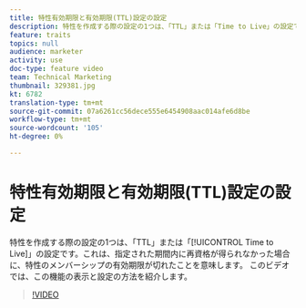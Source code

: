 ```yaml
---
title: 特性有効期限と有効期限(TTL)設定の設定
description: 特性を作成する際の設定の1つは、「TTL」または「Time to Live」の設定です。これは、指定された期間内に再指定しない場合、特性のメンバーシップの有効期限です。 このビデオでは、この機能の表示と設定の方法を紹介します。
feature: traits
topics: null
audience: marketer
activity: use
doc-type: feature video
team: Technical Marketing
thumbnail: 329381.jpg
kt: 6782
translation-type: tm+mt
source-git-commit: 07a6261cc56dece555e6454908aac014afe6d8be
workflow-type: tm+mt
source-wordcount: '105'
ht-degree: 0%

---
```



# 特性有効期限と有効期限(TTL)設定の設定

特性を作成する際の設定の1つは、「TTL」または「[!UICONTROL Time to Live]」の設定です。これは、指定された期間内に再資格が得られなかった場合に、特性のメンバーシップの有効期限が切れたことを意味します。 このビデオでは、この機能の表示と設定の方法を紹介します。

>[!VIDEO](https://video.tv.adobe.com/v/329381/?quality=12&learn=on)
